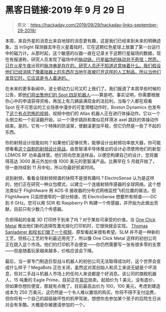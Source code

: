 # 黑客日链接:2019 年 9 月 29 日

> 原文：<https://hackaday.com/2019/09/29/hackaday-links-september-29-2019/>

本周，来自外星的消息比来自地球的消息更有趣，这是我们已经来到未来的明确迹象。当 InSight 探测器去年在火星着陆时，它在这颗红色星球上放置了第一台运行中的磁力计。从那时起，这个敏感的仪器一直在记录关于这颗行星磁场的数据，现在有报道称，研究人员发现了磁场中的[脉动链。行星磁场的脉动并不奇怪；然而，只在火星午夜](https://gizmodo.com/magnetic-field-on-mars-mysteriously-pulses-at-night-na-1838369222)出现的[脉冲串是存在的。研究人员还不知道这意味着什么。我们假设他们已经消除了像着陆器上的东西在当地午夜被打开这样的人工制品，所以当他们发现它时，它应该是令人着迷的。](https://meetingorganizer.copernicus.org/EPSC-DPS2019/EPSC-DPS2019-336-2.pdf)

在未来的更多新闻中，波士顿动力公司又盯上我们了。我们报道了本周早些时候的公告，即[他们将出售他们的 Spot 四足机器人](https://hackaday.com/2019/09/25/ask-hackaday-what-good-is-a-robot-dog/)——算是吧。事实证明，你需要根据你心中的申请获得资格，再加上有几辆装满现金的法拉利。当每个人都在观看 Spot 在不可思议的工业场景中漫步的可爱滑稽动作时，Boston Dynamics 也发布了[这个有点恐怖的视频](https://www.youtube.com/watch?v=_sBBaNYex3E)，视频中他们的 Atlas 机器人正在进行体操动作。它以一个头倒立和一个前滚翻开始，以一个滑步跳跃和类似花样滑冰 axel 跳跃的体操动作结束。是的，它有一个特殊的防滚架，使翻滚更加平稳，但它仍然是一些了不起的东西。

你的射频设计技能如何？如果他们足够优秀，能够设计出射频功率放大器，你可能想看看[这个自制的射频设计挑战](https://www.nxp.com/products/rf/rf-power/homebrew-rf-design-challenge-2019:Homebrew-RF-Design-Challenge-PG)。由恩智浦半导体推出的设计必须使用他们的新型 LDMOS RF 功率晶体管。他们将向您发送样品，以便您构建自己的设计，您将赢得高达 3000 美元外加价值 1000 美元的恩智浦产品。比赛早在 5 月就开始了，但一直持续到 11 月中旬，所以你最好抓紧时间。

说到射频，看看全球射频频谱的快照不是很有趣吗？ElectroSense 认为是这样的，他们正在研究一种众包模式，以建立一个连接射频传感器的全球网络。这个想法类似于 FlightAware 用 ADS-B 接收器的分布式网络监控飞机位置的做法。但 FlightAware 只监控很窄的一部分频谱，而 ElectroSense 想要所有频谱——DC 到 6 GHz。您可以用 SDR 和 Raspberry Pi 构建一个传感器，并开始为此做出贡献，目前只有少数几个传感器。

负担得起的金属 3D 打印终于到来了吗？对于某些可承受的价值，当 [One Click Metal](https://oneclickmetal.com/) 推出他们新的选择性激光熔化打印机时，它很快就会实现。 [Thomas Sanladerer 和校长们做了一个视频](https://www.youtube.com/watch?v=up32bx1Eleo)，原型看起来很有希望。SLM 并不是一种新的工艺，但核心工艺的专利最近用完了，所以像 One Click Metal 这样的初创公司正在跳入这个市场。他们的打印机不会便宜——你仍然需要写一张有很多零的支票——但是随着玩家越来越多，价格应该会下降。

最后，当一家专门制造巨型战斗机器人的初创公司无法取得成功时，这个世界会变成什么样子？MegaBots 正在关闭，虽然这对其创始人和员工来说无疑是个坏消息，但对二手战斗机器人市场上的任何人来说都是个好消息。该公司的旗舰机器人，15 吨重的 Eagle Prime，目前正在[易贝](https://www.ebay.com/itm/133181448480)拍卖。起拍价为 1 美元，没有底价，但如果你想捡便宜，那就有点晚了。目前最高出价为 100，100 美元，考虑到建造成本为 250 万美元，这仍然是一个令人难以置信的购买。你将不得不支付运费，但你将有一个自己的超级破坏性的机甲驾驶。想想你去参加某个孩子的后院生日派对会有多酷。大概是你被邀请参加的一个。